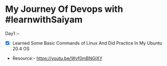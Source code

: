 # My Journey Of Devops with #learnwithSaiyam

 Day1 :- 
 - [x] Learned Some Basic Commands of Linux And Did Practice In My Ubuntu 20.4 OS
 - Resource:- https://youtu.be/Wvf0mBNGjXY

